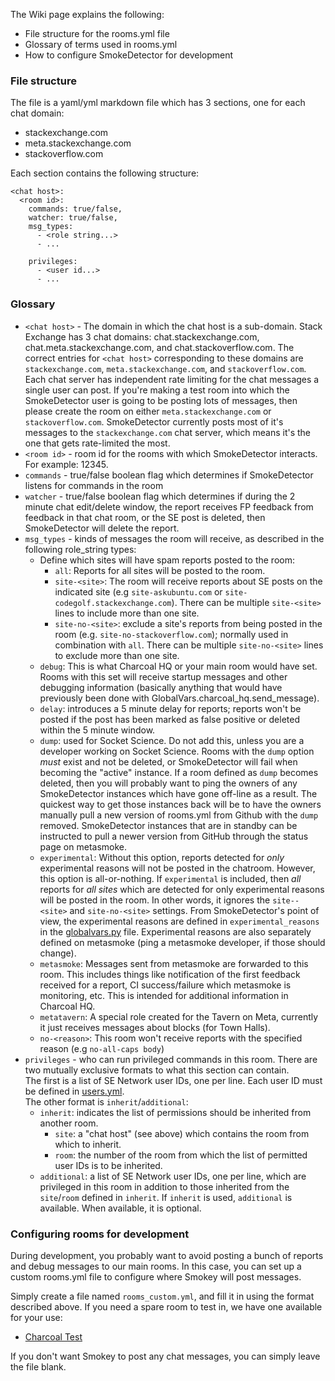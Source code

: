 The Wiki page explains the following:
- File structure for the rooms.yml file
- Glossary of terms used in rooms.yml
- How to configure SmokeDetector for development

### File structure

The file is a yaml/yml markdown file which has 3 sections, one for each chat domain:
* stackexchange.com
* meta.stackexchange.com
* stackoverflow.com

Each section contains the following structure:

```
<chat host>:
  <room id>:
    commands: true/false,
    watcher: true/false,
    msg_types:
      - <role string...>
      - ...

    privileges: 
      - <user id...>
      - ...
```
### Glossary

- `<chat host>` - The domain in which the chat host is a sub-domain. Stack Exchange has 3 chat domains: chat.stackexchange.com, chat.meta.stackexchange.com, and chat.stackoverflow.com. The correct entries for `<chat host>` corresponding to these domains are `stackexchange.com`, `meta.stackexchange.com`, and `stackoverflow.com`.  Each chat server has independent rate limiting for the chat messages a single user can post. If you're making a test room into which the SmokeDetector user is going to be posting lots of messages, then please create the room on either `meta.stackexchange.com` or `stackoverflow.com`. SmokeDetector currently posts most of it's messages to the `stackexchange.com` chat server, which means it's the one that gets rate-limited the most.
- `<room id>` - room id for the rooms with which SmokeDetector interacts. For example: 12345.
- `commands` - true/false boolean flag which determines if SmokeDetector listens for commands in the room
- `watcher` - true/false boolean flag which determines if during the 2 minute chat edit/delete window, the report receives FP feedback from feedback in that chat room, or the SE post is deleted, then SmokeDetector will delete the report.
- `msg_types` - kinds of messages the room will receive, as described in the following role_string types:
   * Define which sites will have spam reports posted to the room:
     * `all`: Reports for all sites will be posted to the room.
     * `site-<site>`: The room will receive reports about SE posts on the indicated site (e.g `site-askubuntu.com` or `site-codegolf.stackexchange.com`). There can be multiple `site-<site>` lines to include more than one site.
     * `site-no-<site>`: exclude a site's reports from being posted in the room (e.g. `site-no-stackoverflow.com`); normally used in combination with `all`. There can be multiple `site-no-<site>` lines to exclude more than one site.
   * `debug`: This is what Charcoal HQ or your main room would have set. Rooms with this set will receive startup messages and other debugging information (basically anything that would have previously been done with GlobalVars.charcoal_hq.send_message).
  * `delay`: introduces a 5 minute delay for reports; reports won't be posted if the post has been marked as false positive or deleted within the 5 minute window.
  * `dump`: used for Socket Science. Do not add this, unless you are a developer working on Socket Science. Rooms with the `dump` option *must* exist and not be deleted, or SmokeDetector will fail when becoming the "active" instance. If a room defined as `dump` becomes deleted, then you will probably want to ping the owners of any SmokeDetector instances which have gone off-line as a result. The quickest way to get those instances back will be to have the owners manually pull a new version of rooms.yml from Github with the `dump` removed. SmokeDetector instances that are in standby can be instructed to pull a newer version from GitHub through the status page on metasmoke.
  * `experimental`: Without this option, reports detected for *only* experimental reasons will not be posted in the chatroom. However, this option is all-or-nothing. If `experimental` is included, then *all* reports for *all sites* which are detected for only experimental reasons will be posted in the room. In other words, it ignores the `site--<site>` and `site-no-<site>` settings. From SmokeDetector's point of view, the experimental reasons are defined in `experimental_reasons` in the [globalvars.py](https://github.com/Charcoal-SE/SmokeDetector/blob/master/globalvars.py#L69) file. Experimental reasons are also separately defined on metasmoke (ping a metasmoke developer, if those should change).
  * `metasmoke`: Messages sent from metasmoke are forwarded to this room. This includes things like notification of the first feedback received for a report, CI success/failure which metasmoke is monitoring, etc. This is intended for additional information in Charcoal HQ.
  * `metatavern`: A special role created for the Tavern on Meta, currently it just receives messages about blocks (for Town Halls).
  * `no-<reason>`: This room won't receive reports with the specified reason (e.g `no-all-caps body`)
- `privileges` - who can run privileged commands in this room. There are two mutually exclusive formats to what this section can contain.  
  The first is a list of SE Network user IDs, one per line. Each user ID must be defined in [users.yml](https://github.com/Charcoal-SE/SmokeDetector/blob/master/users.yml).  
  The other format is `inherit`/`additional`:
  * `inherit`: indicates the list of permissions should be inherited from another room.
    * `site`: a "chat host" (see above) which contains the room from which to inherit.
    * `room`: the number of the room from which the list of permitted user IDs is to be inherited.
  * `additional`: a list of SE Network user IDs, one per line, which are privileged in this room in addition to those inherited from the `site`/`room` defined in `inherit`. If `inherit` is used, `additional` is available. When available, it is optional.

### Configuring rooms for development

During development, you probably want to avoid posting a bunch of reports and debug messages to our main rooms. In this case, you can set up a custom rooms.yml file to configure where Smokey will post messages. 

Simply create a file named `rooms_custom.yml`, and fill it in using the format described above. If you need a spare room to test in, we have one available for your use:

 - [Charcoal Test](https://chat.stackexchange.com/rooms/65945/charcoal-test)


If you don't want Smokey to post any chat messages, you can simply leave the file blank.

